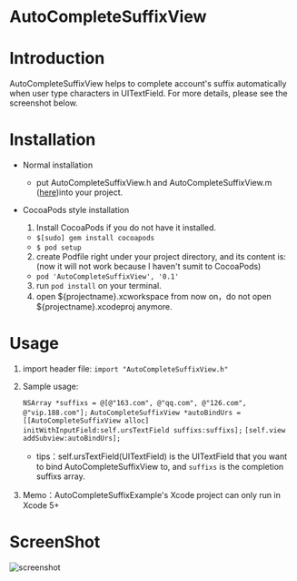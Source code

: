 AutoCompleteSuffixView
======================

# Introduction
AutoCompleteSuffixView helps to complete account's suffix automatically when user type characters in UITextField. For more details, please see the screenshot below.

# Installation
* Normal installation

  * put AutoCompleteSuffixView.h and AutoCompleteSuffixView.m ([here](https://github.com/jianpx/AutoCompleteSuffixView/tree/master/AutoCompleteSuffixExample/AutoCompleteSuffixExample))into your project.

* CocoaPods style installation
  1. Install CocoaPods if you do not have it installed.

    * `$[sudo] gem install cocoapods`
    * `$ pod setup`
  2. create Podfile right under your project directory, and its content is: (now it will not work because I haven't sumit to CocoaPods)

    * `pod 'AutoCompleteSuffixView', '0.1'`

  3. run `pod install` on your terminal.
  4. open ${projectname}.xcworkspace from now on，do not open ${projectname}.xcodeproj anymore.

# Usage
1. import header file: `import "AutoCompleteSuffixView.h"`

2. Sample usage:

    `NSArray *suffixs = @[@"163.com", @"qq.com", @"126.com", @"vip.188.com"];`
    `AutoCompleteSuffixView *autoBindUrs = [[AutoCompleteSuffixView alloc] initWithInputField:self.ursTextField suffixs:suffixs];`
    `[self.view addSubview:autoBindUrs];`

    * tips：self.ursTextField(UITextField) is the UITextField that you want to bind AutoCompleteSuffixView to, and `suffixs` is the completion suffixs array.

3. Memo：AutoCompleteSuffixExample's Xcode project can only run in Xcode 5+

# ScreenShot
![screenshot](https://github.com/jianpx/AutoCompleteSuffixView/raw/master/autocompletesuffix.gif)
